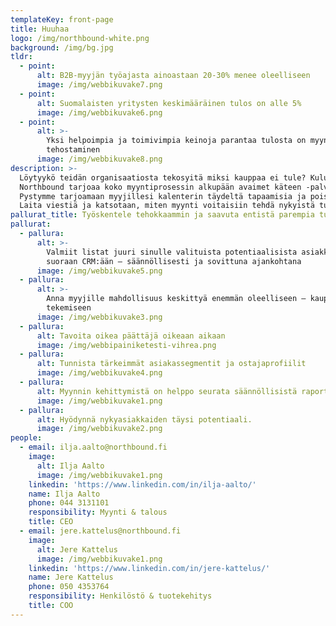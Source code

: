 ```yaml
---
templateKey: front-page
title: Huuhaa
logo: /img/northbound-white.png
background: /img/bg.jpg
tldr:
  - point:
      alt: B2B-myyjän työajasta ainoastaan 20-30% menee oleelliseen
      image: /img/webbikuvake7.png
  - point:
      alt: Suomalaisten yritysten keskimääräinen tulos on alle 5%
      image: /img/webbikuvake6.png
  - point:
      alt: >-
        Yksi helpoimpia ja toimivimpia keinoja parantaa tulosta on myynnin
        tehostaminen
      image: /img/webbikuvake8.png
description: >-
  Löytyykö teidän organisaatiosta tekosyitä miksi kauppaa ei tule? Kuluuko oikeiden asiakkaiden löytämiseen liikaa aikaa? Motivoituvatko myyjänne oikeasti kaikista työvaiheistaan?
  Northbound tarjoaa koko myyntiprosessin alkupään avaimet käteen -palveluna. Ratkaisut tuotetaan aina asiakassegmentit ja -profiilit huomioiden.
  Pystymme tarjoamaan myyjillesi kalenterin täydeltä tapaamisia ja poistamaan tehtävälistalta koko prospektointivaiheen sekä kylmien asiakkaiden kontaktoinnin.
  Laita viestiä ja katsotaan, miten myynti voitaisiin tehdä nykyistä tuloksekkaammin!
pallurat_title: Työskentele tehokkaammin ja saavuta entistä parempia tuloksia!
pallurat:
  - pallura:
      alt: >-
        Valmiit listat juuri sinulle valituista potentiaalisista asiakkaista
        suoraan CRM:ään – säännöllisesti ja sovittuna ajankohtana
      image: /img/webbikuvake5.png
  - pallura:
      alt: >-
        Anna myyjille mahdollisuus keskittyä enemmän oleelliseen – kaupan
        tekemiseen
      image: /img/webbikuvake3.png
  - pallura:
      alt: Tavoita oikea päättäjä oikeaan aikaan
      image: /img/webbipainiketesti-vihrea.png
  - pallura:
      alt: Tunnista tärkeimmät asiakassegmentit ja ostajaprofiilit
      image: /img/webbikuvake4.png
  - pallura:
      alt: Myynnin kehittymistä on helppo seurata säännöllisistä raporteistamme
      image: /img/webbikuvake1.png
  - pallura:
      alt: Hyödynnä nykyasiakkaiden täysi potentiaali.
      image: /img/webbikuvake2.png
people:
  - email: ilja.aalto@northbound.fi
    image:
      alt: Ilja Aalto
      image: /img/webbikuvake1.png
    linkedin: 'https://www.linkedin.com/in/ilja-aalto/'
    name: Ilja Aalto
    phone: 044 3131101
    responsibility: Myynti & talous
    title: CEO
  - email: jere.kattelus@northbound.fi
    image:
      alt: Jere Kattelus
      image: /img/webbikuvake1.png
    linkedin: 'https://www.linkedin.com/in/jere-kattelus/'
    name: Jere Kattelus
    phone: 050 4353764
    responsibility: Henkilöstö & tuotekehitys
    title: COO
---
```


